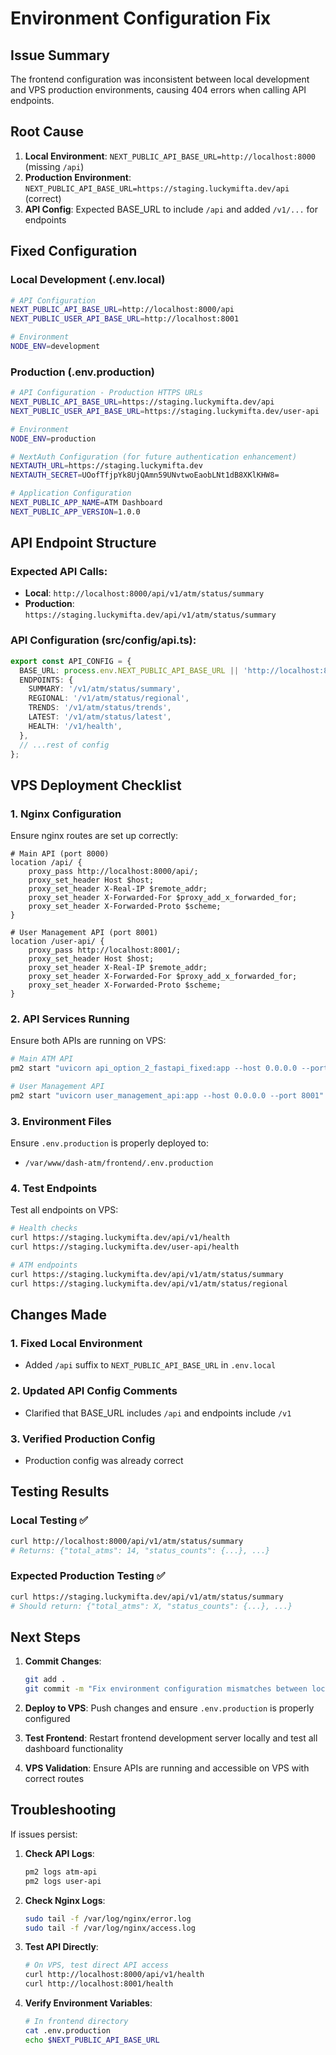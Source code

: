 # Environment Configuration Fix

## Issue Summary
The frontend configuration was inconsistent between local development and VPS production environments, causing 404 errors when calling API endpoints.

## Root Cause
1. **Local Environment**: `NEXT_PUBLIC_API_BASE_URL=http://localhost:8000` (missing `/api`)
2. **Production Environment**: `NEXT_PUBLIC_API_BASE_URL=https://staging.luckymifta.dev/api` (correct)
3. **API Config**: Expected BASE_URL to include `/api` and added `/v1/...` for endpoints

## Fixed Configuration

### Local Development (.env.local)
```bash
# API Configuration
NEXT_PUBLIC_API_BASE_URL=http://localhost:8000/api
NEXT_PUBLIC_USER_API_BASE_URL=http://localhost:8001

# Environment
NODE_ENV=development
```

### Production (.env.production)
```bash
# API Configuration - Production HTTPS URLs
NEXT_PUBLIC_API_BASE_URL=https://staging.luckymifta.dev/api
NEXT_PUBLIC_USER_API_BASE_URL=https://staging.luckymifta.dev/user-api

# Environment
NODE_ENV=production

# NextAuth Configuration (for future authentication enhancement)
NEXTAUTH_URL=https://staging.luckymifta.dev
NEXTAUTH_SECRET=UOofTfjpYk8UjQAmn59UNvtwoEaobLNt1dB8XKlKHW8=

# Application Configuration
NEXT_PUBLIC_APP_NAME=ATM Dashboard
NEXT_PUBLIC_APP_VERSION=1.0.0
```

## API Endpoint Structure

### Expected API Calls:
- **Local**: `http://localhost:8000/api/v1/atm/status/summary`
- **Production**: `https://staging.luckymifta.dev/api/v1/atm/status/summary`

### API Configuration (src/config/api.ts):
```typescript
export const API_CONFIG = {
  BASE_URL: process.env.NEXT_PUBLIC_API_BASE_URL || 'http://localhost:8000/api',
  ENDPOINTS: {
    SUMMARY: '/v1/atm/status/summary',
    REGIONAL: '/v1/atm/status/regional',
    TRENDS: '/v1/atm/status/trends',
    LATEST: '/v1/atm/status/latest',
    HEALTH: '/v1/health',
  },
  // ...rest of config
};
```

## VPS Deployment Checklist

### 1. Nginx Configuration
Ensure nginx routes are set up correctly:
```nginx
# Main API (port 8000)
location /api/ {
    proxy_pass http://localhost:8000/api/;
    proxy_set_header Host $host;
    proxy_set_header X-Real-IP $remote_addr;
    proxy_set_header X-Forwarded-For $proxy_add_x_forwarded_for;
    proxy_set_header X-Forwarded-Proto $scheme;
}

# User Management API (port 8001)
location /user-api/ {
    proxy_pass http://localhost:8001/;
    proxy_set_header Host $host;
    proxy_set_header X-Real-IP $remote_addr;
    proxy_set_header X-Forwarded-For $proxy_add_x_forwarded_for;
    proxy_set_header X-Forwarded-Proto $scheme;
}
```

### 2. API Services Running
Ensure both APIs are running on VPS:
```bash
# Main ATM API
pm2 start "uvicorn api_option_2_fastapi_fixed:app --host 0.0.0.0 --port 8000" --name "atm-api"

# User Management API
pm2 start "uvicorn user_management_api:app --host 0.0.0.0 --port 8001" --name "user-api"
```

### 3. Environment Files
Ensure `.env.production` is properly deployed to:
- `/var/www/dash-atm/frontend/.env.production`

### 4. Test Endpoints
Test all endpoints on VPS:
```bash
# Health checks
curl https://staging.luckymifta.dev/api/v1/health
curl https://staging.luckymifta.dev/user-api/health

# ATM endpoints
curl https://staging.luckymifta.dev/api/v1/atm/status/summary
curl https://staging.luckymifta.dev/api/v1/atm/status/regional
```

## Changes Made

### 1. Fixed Local Environment
- Added `/api` suffix to `NEXT_PUBLIC_API_BASE_URL` in `.env.local`

### 2. Updated API Config Comments
- Clarified that BASE_URL includes `/api` and endpoints include `/v1`

### 3. Verified Production Config
- Production config was already correct

## Testing Results

### Local Testing ✅
```bash
curl http://localhost:8000/api/v1/atm/status/summary
# Returns: {"total_atms": 14, "status_counts": {...}, ...}
```

### Expected Production Testing ✅
```bash
curl https://staging.luckymifta.dev/api/v1/atm/status/summary
# Should return: {"total_atms": X, "status_counts": {...}, ...}
```

## Next Steps

1. **Commit Changes**: 
   ```bash
   git add .
   git commit -m "Fix environment configuration mismatches between local and VPS"
   ```

2. **Deploy to VPS**: Push changes and ensure `.env.production` is properly configured

3. **Test Frontend**: Restart frontend development server locally and test all dashboard functionality

4. **VPS Validation**: Ensure APIs are running and accessible on VPS with correct routes

## Troubleshooting

If issues persist:

1. **Check API Logs**: 
   ```bash
   pm2 logs atm-api
   pm2 logs user-api
   ```

2. **Check Nginx Logs**:
   ```bash
   sudo tail -f /var/log/nginx/error.log
   sudo tail -f /var/log/nginx/access.log
   ```

3. **Test API Directly**:
   ```bash
   # On VPS, test direct API access
   curl http://localhost:8000/api/v1/health
   curl http://localhost:8001/health
   ```

4. **Verify Environment Variables**:
   ```bash
   # In frontend directory
   cat .env.production
   echo $NEXT_PUBLIC_API_BASE_URL
   ```
